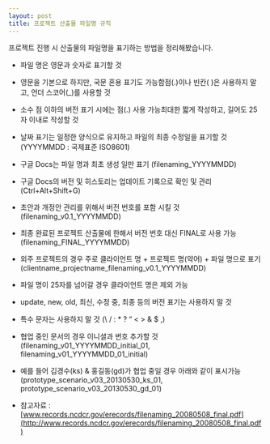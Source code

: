 ```yaml
---
layout: post
title: 프로젝트 산출물 파일명 규칙
---
```


프로젝트 진행 시 산출물의 파일명을 표기하는 방법을 정리해봤습니다.

- 파일 명은 영문과 숫자로 표기할 것
  
- 영문을 기본으로 하지만, 국문 혼용 표기도 가능함점(.)이나 빈칸( )은 사용하지 말고, 언더 스코어(_)를 사용할 것
  
- 소수 점 이하의 버전 표기 시에는 점(.) 사용 가능최대한 짧게 작성하고, 길어도 25자 이내로 작성할 것
  
- 날짜 표기는 일정한 양식으로 유지하고 파일의 최종 수정일을 표기할 것 (YYYYMMDD : 국제표준 ISO8601)
  
- 구글 Docs는 파일 명과 최초 생성 일만 표기 (filenaming_YYYYMMDD)
  
- 구글 Docs의 버전 및 히스토리는 업데이트 기록으로 확인 및 관리 (Ctrl+Alt+Shift+G)
  
- 초안과 개정안 관리를 위해서 버전 번호를 포함 시킬 것 (filenaming_v0.1_YYYYMMDD)
  
- 최종 완료된 프로젝트 산출물에 한해서 버전 번호 대신 FINAL로 사용 가능 (filenaming_FINAL_YYYYMMDD)
  
- 외주 프로젝트의 경우 주로 클라이언트 명 + 프로젝트 명(약어) + 파일 명으로 표기 (clientname_projectname_filenaming_v0.1_YYYYMMDD)
  
- 파일 명이 25자를 넘어갈 경우 클라이언트 명은 제외 가능
  
- update, new, old, 최신, 수정 중, 최종 등의 버전 표기는 사용하지 말 것
  
- 특수 문자는 사용하지 말 것 (\ / : * ? “ < >  & $ ,)
  
- 협업 중인 문서의 경우 이니셜과 번호 추가할 것 (filenaming_v01_YYYYMMDD_initial_01, filenaming_v01_YYYYMMDD_01_initial)
  
- 예를 들어 김경수(ks) & 홍길동(gd)가 협업 중일 경우 아래와 같이 표시가능 
  (prototype_scenario_v03_20130530_ks_01, prototype_scenario_v03_20130530_gd_01)

- 참고자료 : [www.records.ncdcr.gov/erecords/filenaming_20080508_final.pdf](http://www.records.ncdcr.gov/erecords/filenaming_20080508_final.pdf)

